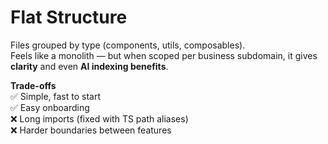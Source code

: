 # Flat Structure

Files grouped by type (components, utils, composables).  
Feels like a monolith — but when scoped per business subdomain, it gives **clarity** and even **AI indexing benefits**.

**Trade-offs**  
✅ Simple, fast to start  
✅ Easy onboarding  
❌ Long imports (fixed with TS path aliases)  
❌ Harder boundaries between features